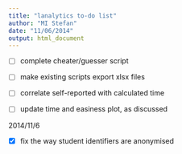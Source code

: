 ```yaml
---
title: "lanalytics to-do list"
author: "MI Stefan"
date: "11/06/2014"
output: html_document
---
```



- [ ] complete cheater/guesser script
- [ ] make existing scripts export xlsx files
- [ ] correlate self-reported with calculated time
- [ ] update time and easiness plot, as discussed


2014/11/6
- [x] fix the way student identifiers are anonymised